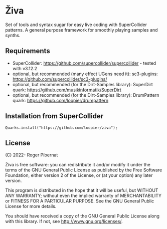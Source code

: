 # Živa

Set of tools and syntax sugar for easy live coding with SuperCollider patterns.
A general purpose framework for smoothly playing samples and synths.

## Requirements

* SuperCollider: https://github.com/supercollider/supercollider - tested with v3.12.2
* optional, but recommended (many effect UGens need it): sc3-plugins: https://github.com/supercollider/sc3-plugins/
* optional, but recommended (for the Dirt-Samples library): SuperDirt quark: https://github.com/musikinformatik/SuperDirt
* optional, but recommended (for the Dirt-Samples library): DrumPattern quark: https://github.com/loopier/drumpattern

## Installation from SuperCollider
```
Quarks.install("https://github.com/loopier/ziva");
```

## License
(C) 2022- Roger Pibernat

Živa is free software: you can redistribute it and/or modify it
under the terms of the GNU General Public License as published by the
Free Software Foundation, either version 2 of the License, or (at your
option) any later version.

This program is distributed in the hope that it will be useful, but
WITHOUT ANY WARRANTY; without even the implied warranty of
MERCHANTABILITY or FITNESS FOR A PARTICULAR PURPOSE.  See the GNU
General Public License for more details.

You should have received a copy of the GNU General Public License
along with this library.  If not, see <http://www.gnu.org/licenses/>.
